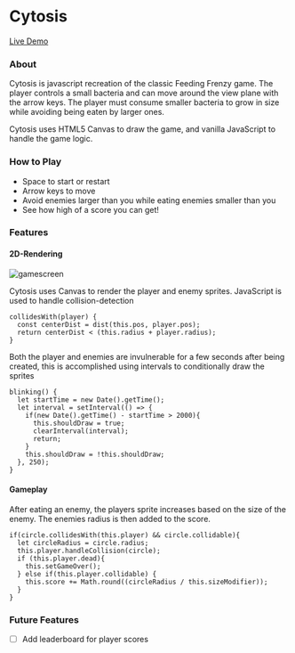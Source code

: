 # Cytosis

[Live Demo](http://david-janas.com/Cytosis)

### About

Cytosis is javascript recreation of the classic Feeding Frenzy game. The player
controls a small bacteria and can move around the view plane with
the arrow keys.  The player must consume smaller bacteria to
grow in size while avoiding being eaten by larger ones.  

Cytosis uses HTML5 Canvas to draw the game, and vanilla JavaScript to handle the game logic.

### How to Play
- Space to start or restart
- Arrow keys to move
- Avoid enemies larger than you while eating enemies smaller than you
- See how high of a score you can get!

### Features

#### 2D-Rendering

![gamescreen]('http://i.imgur.com/rnFSTjm.jpg')

Cytosis uses Canvas to render the player and enemy sprites.  JavaScript is used
to handle collision-detection

```
collidesWith(player) {
  const centerDist = dist(this.pos, player.pos);
  return centerDist < (this.radius + player.radius);
}
```

Both the player and enemies are invulnerable for a few seconds after being
created, this is accomplished using intervals to conditionally draw the sprites

```
blinking() {
  let startTime = new Date().getTime();
  let interval = setInterval(() => {
    if(new Date().getTime() - startTime > 2000){
      this.shouldDraw = true;
      clearInterval(interval);
      return;
    }
    this.shouldDraw = !this.shouldDraw;
  }, 250);
}
```
#### Gameplay

After eating an enemy, the players sprite increases based on the size of
the enemy.  The enemies radius is then added to the score.

```
if(circle.collidesWith(this.player) && circle.collidable){
  let circleRadius = circle.radius;
  this.player.handleCollision(circle);
  if (this.player.dead){
    this.setGameOver();
  } else if(this.player.collidable) {
    this.score += Math.round((circleRadius / this.sizeModifier));
  }
}
```

### Future Features
- [ ] Add leaderboard for player scores
